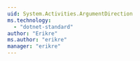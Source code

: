 ```yaml
---
uid: System.Activities.ArgumentDirection
ms.technology: 
  - "dotnet-standard"
author: "Erikre"
ms.author: "erikre"
manager: "erikre"
---
```

